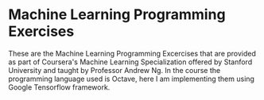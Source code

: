 # Machine Learning Programming Exercises

These are the Machine Learning Programming Excercises that are provided as part of Coursera's Machine Learning Specialization offered by Stanford University and taught by Professor Andrew Ng. In the course the programming language used is Octave, here I am implementing them using Google Tensorflow framework.
